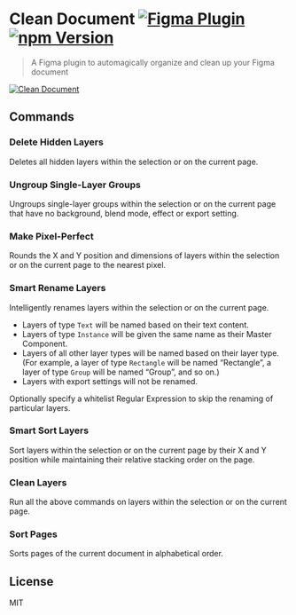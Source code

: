# Clean Document [![Figma Plugin](https://img.shields.io/badge/figma-plugin-1BC47D.svg)](https://www.figma.com/c/plugin/767379019764649932/Clean-Document) [![npm Version](https://img.shields.io/npm/v/figma-clean-document.svg)](https://www.npmjs.com/package/figma-clean-document)

> A Figma plugin to automagically organize and clean up your Figma document

[![Clean Document](https://raw.githubusercontent.com/yuanqing/figma-plugins/master/packages/figma-clean-document/media/cover.png)](https://www.figma.com/c/plugin/767379019764649932/Clean-Document)

## Commands

### Delete Hidden Layers

Deletes all hidden layers within the selection or on the current page.

### Ungroup Single-Layer Groups

Ungroups single-layer groups within the selection or on the current page that have no background, blend mode, effect or export setting.

### Make Pixel-Perfect

Rounds the X and Y position and dimensions of layers within the selection or on the current page to the nearest pixel.

### Smart Rename Layers

Intelligently renames layers within the selection or on the current page.

- Layers of type `Text` will be named based on their text content.
- Layers of type `Instance` will be given the same name as their Master Component.
- Layers of all other layer types will be named based on their layer type. (For example, a layer of type `Rectangle` will be named “Rectangle”, a layer of type `Group` will be named “Group”, and so on.)
- Layers with export settings will not be renamed.

Optionally specify a whitelist Regular Expression to skip the renaming of particular layers.

### Smart Sort Layers

Sort layers within the selection or on the current page by their X and Y position while maintaining their relative stacking order on the page.

### Clean Layers

Run all the above commands on layers within the selection or on the current page.

### Sort Pages

Sorts pages of the current document in alphabetical order.

## License

MIT
